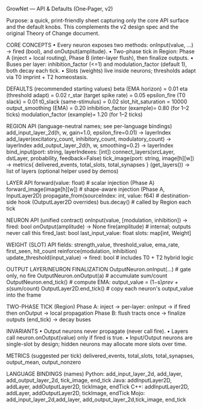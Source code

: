 GrowNet — API & Defaults (One‑Pager, v2)

Purpose: a quick, print-friendly sheet capturing only the core API surface and the default knobs.
This complements the v2 design spec and the original Theory of Change document.

CORE CONCEPTS
• Every neuron exposes two methods: onInput(value, …) -> fired (bool), and onOutput(amplitude).
• Two-phase tick in Region: Phase A (inject + local routing), Phase B (inter-layer flush), then finalize outputs.
• Buses per layer: inhibition_factor (<=1) and modulation_factor (default 1), both decay each tick.
• Slots (weights) live inside neurons; thresholds adapt via T0 imprint + T2 homeostasis.

DEFAULTS (recommended starting values)
beta (EMA horizon)         = 0.01
eta  (threshold adapt)     = 0.02
r_star (target spike rate) = 0.05
epsilon_fire (T0 slack)    = 0.01
t0_slack (same-stimulus)   = 0.02
slot_hit_saturation        = 10000
output_smoothing (EMA)     = 0.20
inhibition_factor (example)= 0.80 (for 1–2 ticks)
modulation_factor (example)= 1.20 (for 1–2 ticks)

REGION API (language-neutral names; see per-language bindings)
add_input_layer_2d(h, w, gain=1.0, epsilon_fire=0.01) -> layerIndex
add_layer(excitatory_count, inhibitory_count, modulatory_count) -> layerIndex
add_output_layer_2d(h, w, smoothing=0.2) -> layerIndex
bind_input(port: string, layerIndexes: [int])
connect_layers(srcLayer, dstLayer, probability, feedback=False)
tick_image(port: string, image[h][w]) -> metrics{ delivered_events, total_slots, total_synapses }
(get_layers()) -> list of layers (optional helper used by demos)

LAYER API
forward(value: float)                         # scalar injection (Phase A)
forward_image(image[h][w])                    # shape-aware injection (Phase A, InputLayer2D)
propagate_from(sourceIndex: int, value: f64)  # destination-side hook (OutputLayer2D overrides)
bus.decay()                                   # called by Region each tick

NEURON API (unified contract)
onInput(value, [modulation, inhibition]) -> fired: bool
onOutput(amplitude) -> None
fire(amplitude)             # internal; outputs never call this
fired_last: bool
last_input_value: float
slots: map[int, Weight]

WEIGHT (SLOT) API
fields: strength_value, threshold_value, ema_rate, first_seen, hit_count
reinforce(modulation, inhibition)
update_threshold(input_value) -> fired: bool     # includes T0 + T2 hybrid logic

OUTPUT LAYER/NEURON FINALIZATION
OutputNeuron.onInput(...)    # gate only, no fire
OutputNeuron.onOutput(a)     # accumulate sum/count
OutputNeuron.end_tick()      # compute EMA: output_value = (1−s)*prev + s*(sum/count)
OutputLayer2D.end_tick()     # copy each neuron's output_value into the frame

TWO-PHASE TICK (Region)
Phase A: inject → per-layer: onInput → if fired then onOutput → local propagation
Phase B: flush tracts once → finalize outputs (end_tick) → decay buses

INVARIANTS
• Output neurons never propagate (never call fire).
• Layers call neuron.onOutput(value) only if fired is true.
• Input/Output neurons are single-slot by design; hidden neurons may allocate more slots over time.

METRICS (suggested per tick)
delivered_events, total_slots, total_synapses, output_mean, output_nonzero

LANGUAGE BINDINGS (names)
Python: add_input_layer_2d, add_layer, add_output_layer_2d, tick_image, end_tick
Java:   addInputLayer2D,   addLayer,   addOutputLayer2D,   tickImage,  endTick
C++:    addInputLayer2D,   addLayer,   addOutputLayer2D,   tickImage,  endTick
Mojo:   add_input_layer_2d,add_layer,  add_output_layer_2d,tick_image, end_tick

